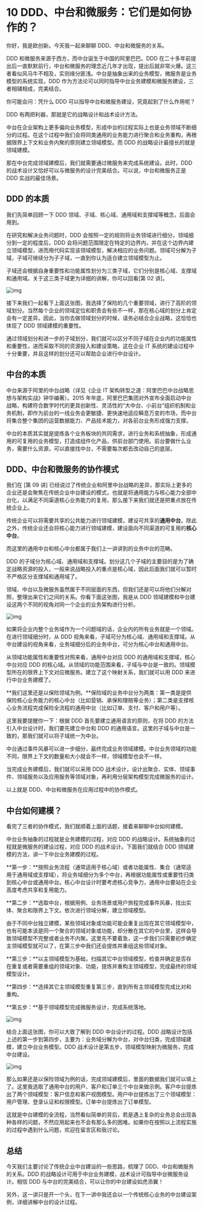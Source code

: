 # 10 DDD、中台和微服务：它们是如何协作的？

你好，我是欧创新。今天我一起来聊聊 DDD、中台和微服务的关系。

DDD 和微服务来源于西方，而中台诞生于中国的阿里巴巴。DDD 在二十多年前提出后一直默默前行，中台和微服务的理念近几年才出现，提出后就非常火爆。这三者看似风马牛不相及，实则缘分匪浅。中台是抽象出来的业务模型，微服务是业务模型的系统实现，DDD 作为方法论可以同时指导中台业务建模和微服务建设，三者相辅相成，完美结合。

你可能会问：凭什么 DDD 可以指导中台和微服务建设，究竟起到了什么作用呢？

DDD 有两把利器，那就是它的战略设计和战术设计方法。

中台在企业架构上更多偏向业务模型，形成中台的过程实际上也是业务领域不断细分的过程。在这个过程中我们会将同类通用的业务能力进行聚合和业务重构，再根据限界上下文和业务内聚的原则建立领域模型。而 DDD 的战略设计最擅长的就是领域建模。

那在中台完成领域建模后，我们就需要通过微服务来完成系统建设。此时，DDD 的战术设计又恰好可以与微服务的设计完美结合。可以说，中台和微服务正是 DDD 实战的最佳场景。

## DDD 的本质

我们先简单回顾一下 DDD 领域、子域、核心域、通用域和支撑域等概念，后面会用到。

在研究和解决业务问题时，DDD 会按照一定的规则将业务领域进行细分，领域细分到一定的程度后，DDD 会将问题范围限定在特定的边界内，并在这个边界内建立领域模型，进而用代码实现该领域模型，解决相应的业务问题。领域可分解为子域，子域可继续分为子子域，一直到你认为适合建立领域模型为止。

子域还会根据自身重要性和功能属性划分为三类子域，它们分别是核心域、支撑域和通用域。关于这三类子域更为详细的讲解，你可以回看[第 02 讲]。

![img](https://tva1.sinaimg.cn/large/008vxvgGgy1h84iz588ymj30yu0kw75y.jpg)

接下来我们一起看下上面这张图，我选择了保险的几个重要领域，进行了高阶的领域划分。当然每个企业的领域定位和职责会有些不一样，那在核心域的划分上肯定会有一定差异。因此，当你去做领域划分的时候，请务必结合企业战略，这恰恰也体现了 DDD 领域建模的重要性。

通过领域划分和进一步的子域划分，我们就可以区分不同子域在企业内的功能属性和重要性，进而采取不同的资源投入和建设策略，这在企业 IT 系统的建设过程中十分重要，并且这样的划分还可以帮助企业进行中台设计。

## 中台的本质

中台来源于阿里的中台战略（详见《企业 IT 架构转型之道：阿里巴巴中台战略思想与架构实战》钟华编著）。2015 年年底，阿里巴巴集团对外宣布全面启动中台战略，构建符合数字时代的更具创新性、灵活性的“大中台、小前台”组织机制和业务机制，即作为前台的一线业务会更敏捷、更快速地适应瞬息万变的市场，而中台将集合整个集团的运营数据能力、产品技术能力，对各前台业务形成强力支撑。

中台的本质其实就是提炼各个业务板块的共同需求，进行业务和系统抽象，形成通用的可复用的业务模型，打造成组件化产品，供前台部门使用。前台要做什么业务，需要什么资源，可以直接找中台，不需要每次都去改动自己的底层。

## DDD、中台和微服务的协作模式

我们在 [第 09 讲] 已经说过了传统企业和阿里中台战略的差异，那实际上更多的企业还是会聚焦在传统企业中台建设的模式，也就是将通用能力与核心能力全部中台化，以满足不同渠道核心业务能力的复用，那么接下来我们就还是把重点放在传统企业上。

传统企业可以将需要共享的公共能力进行领域建模，建设可共享的**通用中台**。除此之外，传统企业还会将核心能力进行领域建模，建设面向不同渠道的可复用的**核心中台**。

而这里的通用中台和核心中台都属于我们上一讲讲到的业务中台的范畴。

DDD 的子域分为核心域、通用域和支撑域。划分这几个子域的主要目的是为了确定战略资源的投入，一般来说战略投入的重点是核心域，因此后面我们就可以暂时不严格区分支撑域和通用域了。

领域、中台以及微服务虽然属于不同层面的东西，但我们还是可以将他们分解对照，整理出来它们之间的关系。你看下面这张图，我是从 DDD 领域建模和中台建设这两个不同的视角对同一个企业的业务架构进行分析。

![img](https://tva1.sinaimg.cn/large/008vxvgGgy1h84iz65mgnj312v0ogadr.jpg)

如果将企业内整个业务域作为一个问题域的话，企业内的所有业务就是一个领域。在进行领域细分时，从 DDD 视角来看，子域可分为核心域、通用域和支撑域。从中台建设的视角来看，业务域细分后的业务中台，可分为核心中台和通用中台。

从领域功能属性和重要性对照来看，通用中台对应 DDD 的通用域和支撑域，核心中台对应 DDD 的核心域。从领域的功能范围来看，子域与中台是一致的。领域模型所在的限界上下文对应微服务。建立了这个映射关系，我们就可以用 DDD 来进行中台业务建模了。

**我们这里还是以保险领域为例。**保险域的业务中台分为两类：第一类是提供保险核心业务能力的核心中台（比如营销、承保和理赔等业务）；第二类是支撑核心业务流程完成保险全流程的通用中台（比如订单、支付、客户和用户等）。

这里我要提醒你一下：根据 DDD 首先要建立通用语言的原则，在将 DDD 的方法引入中台设计时，我们要先建立中台和 DDD 的通用语言。这里的子域与中台是一致的，那我们就可以将子域统一为中台。

中台通过事件风暴可以进一步细分，最终完成业务领域建模。中台业务领域的功能不同，限界上下文的数量和大小就会不一样，领域模型也会不一样。

当完成业务建模后，我们就可以采用 DDD 战术设计，设计出聚合、实体、领域事件、领域服务以及应用服务等领域对象，再利用分层架构模型完成微服务的设计。

以上就是 DDD、中台和微服务在应用过程中的协作模式。

## 中台如何建模？

看完了三者的协作模式，我们就顺着上面的话题，接着来聊聊中台如何建模。

中台业务抽象的过程就是业务建模的过程，对应 DDD 的战略设计。系统抽象的过程就是微服务的建设过程，对应 DDD 的战术设计。下面我们就结合 DDD 领域建模的方法，讲一下中台业务建模的过程。

**第一步：**按照业务流程（通常适用于核心域）或者功能属性、集合（通常适用于通用域或支撑域），将业务域细分为多个中台，再根据功能属性或重要性归类到核心中台或通用中台。核心中台设计时要考虑核心竞争力，通用中台要站在企业高度考虑共享和复用能力。

**第二步：**选取中台，根据用例、业务场景或用户旅程完成事件风暴，找出实体、聚合和限界上下文。依次进行领域分解，建立领域模型。

由于不同中台独立建模，某些领域对象或功能可能会重复出现在其它领域模型中，也有可能本该是同一个聚合的领域对象或功能，却分散在其它的中台里，这样会导致领域模型不完整或者业务不内聚。这里先不要着急，这一步我们只需要初步确定主领域模型就可以了，在第三步中我们还会提炼并重组这些领域对象。

**第三步：**以主领域模型为基础，扫描其它中台领域模型，检查并确定是否存在重复或者需要重组的领域对象、功能，提炼并重构主领域模型，完成最终的领域模型设计。

**第四步：**选择其它主领域模型重复第三步，直到所有主领域模型完成比对和重构。

**第五步：**基于领域模型完成微服务设计，完成系统落地。

![img](https://tva1.sinaimg.cn/large/008vxvgGgy1h84iz4d6ioj31070rlju6.jpg)

结合上面这张图，你可以大致了解到 DDD 中台设计的过程。DDD 战略设计包括上述的第一步到第四步，主要为：业务域分解为中台，对中台归类，完成领域建模，建立中台业务模型。DDD 战术设计是第五步，领域模型映射为微服务，完成中台建设。

![img](https://tva1.sinaimg.cn/large/008vxvgGgy1h84iz6hzp8j30yi0rkaco.jpg)

那么如果还是以保险领域为例的话，完成领域建模后，里面的数据我们就可以填上了。这里我选取了通用中台的用户、客户和订单三个中台来做示例。客户中台提炼出了两个领域模型：客户信息和客户视图模型。用户中台提炼出了三个领域模型：用户管理、登录认证和权限模型。订单中台提炼出了订单模型。

这就是中台建模的全流程，当然看似简单的背后，若是遇上复杂的业务总会出现各种各样的问题，不然应用起来也不会有那么多的困难。如果你在按照以上流程实施的过程中遇到什么问题，欢迎在留言区和我讨论。

## 总结

今天我们主要讨论了传统企业中台建设的一些思路，梳理了 DDD、中台和微服务的关系。DDD 的战略设计可用于中台业务建模，战术设计可指导中台微服务设计。相信 DDD 与中台的完美结合，可以让你的中台建设如虎添翼！

另外，这一讲只是开一个头，在下一讲中我还会以一个传统核心业务的中台建设案例，详细讲解中台的设计过程。